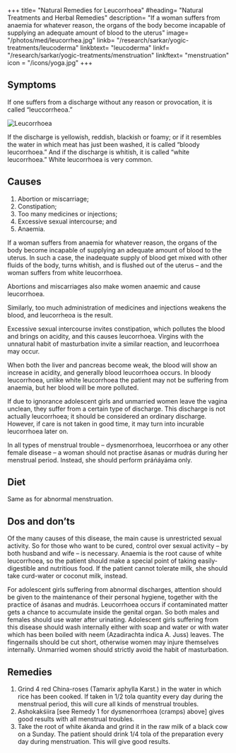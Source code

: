 +++
title= "Natural Remedies for Leucorrhoea"
#heading= "Natural Treatments and Herbal Remedies"
description= "If a woman suffers from anaemia for whatever reason, the organs of the body become incapable of supplying an adequate amount of blood to the uterus"
image= "/photos/med/leucorrhea.jpg"
linkb= "/research/sarkar/yogic-treatments/leucoderma"
linkbtext= "leucoderma"
linkf= "/research/sarkar/yogic-treatments/menstruation"
linkftext= "menstruation"
icon = "/icons/yoga.jpg"
+++


## Symptoms

If one suffers from a discharge without any reason or provocation, it is called “leuccorrheoa.” 

![Leucorrhoea](/photos/med/leucorrhea.jpg)

If the discharge is yellowish, reddish, blackish or foamy; or if it resembles the water in which meat has just been washed, it is called “bloody leucorrhoea.” And if the discharge is whitish, it is called “white leucorrhoea.” White leucorrhoea is very common.


## Causes

1. Abortion or miscarriage;
2. Constipation;
3. Too many medicines or injections;
4. Excessive sexual intercourse; and
5. Anaemia.

If a woman suffers from anaemia for whatever reason, the organs of the body become incapable of supplying an adequate amount of blood to the uterus. In such a case, the inadequate supply of blood get mixed with other fluids of the body, turns whitish, and is flushed out of the uterus – and the woman suffers from white leucorrhoea.

Abortions and miscarriages also make women anaemic and cause leucorrhoea. 

Similarly, too much administration of medicines and injections weakens the blood, and leucorrheoa is the result.

Excessive sexual intercourse invites constipation, which pollutes the blood and brings on acidity, and this causes leucorrhoea. Virgins with the unnatural habit of masturbation invite a similar reaction, and leucorrhoea may occur.

When both the liver and pancreas become weak, the blood will show an increase in acidity, and generally blood leucorrhoea occurs. In bloody leucorrhoea, unlike white leucorrhoea the patient may not be suffering from anaemia, but her blood will be more polluted.

If due to ignorance adolescent girls and unmarried women leave the vagina unclean, they suffer from a certain type of discharge. This discharge is not actually leucorrhoea; it should be considered an ordinary discharge. However, if care is not taken in good time, it may turn into incurable leucorrhoea later on.

<!-- Treatment:
For adolescent discharge
Morning – Utkśepa Mudrá, Karmásana, Bandhatraya Yoga Mudrá and Ámbhasii Práńáyáma.
Evening – Yogamudrá, Diirgha Prańáma, Bhújauṋgásana, Karmásana, and Kákacaiṋcu Mudrá.
For leucorrhoea
Morning – Utkśepa Mudrá, Karmásana, Gomukhásana, Yogamudrá, Diirgha Prańáma, Bhújauṋgásana, Ámbhasii Mudrá, or Ámbhasii Práńáyáma, Agnisára Mudrá, and Upaviśt́a Ud́d́ayana Mudrá.
Evening – Karmásana, Gomukhásana, Yogamudrá, Diirgha Prańáma, Bhújauṋgásana, Ud́d́ayana Mudrá, Kákacaiṋcu Mudrá. -->

In all types of menstrual trouble – dysmenorrhoea, leucorrhoea or any other female disease – a woman should not practise ásanas or mudrás during her menstrual period. Instead, she should perform práńáyáma only.


## Diet

Same as for abnormal menstruation.


## Dos and don’ts

Of the many causes of this disease, the main cause is unrestricted sexual activity. So for those who want to be cured, control over sexual activity – by both husband and wife – is necessary. Anaemia is the root cause of white leucorrhoea, so the patient should make a special point of taking easily-digestible and nutritious food. If the patient cannot tolerate milk, she should take curd-water or coconut milk, instead.

For adolescent girls suffering from abnormal discharges, attention should be given to the maintenance of their personal hygiene, together with the practice of ásanas and mudrás. Leucorrhoea occurs if contaminated matter gets a chance to accumulate inside the genital organ. So both males and females should use water after urinating. Adolescent girls suffering from this disease should wash internally either with soap and water or with water which has been boiled with neem (Azadirachta indica A. Juss) leaves. The fingernails should be cut short, otherwise women may injure themselves internally.
Unmarried women should strictly avoid the habit of masturbation.


## Remedies

1. Grind 4 red China-roses (Tamarix aphylla Karst.) in the water in which rice has been cooked. If taken in 1/2 tola quantity every day during the menstrual period, this will cure all kinds of menstrual troubles.
2. Ashokakśiira [see Remedy 1 for dysmenorrhoea (cramps) above] gives good results with all menstrual troubles.
3. Take the root of white ákanda and grind it in the raw milk of a black cow on a Sunday. The patient should drink 1/4 tola of the preparation every day during menstruation. This will give good results.